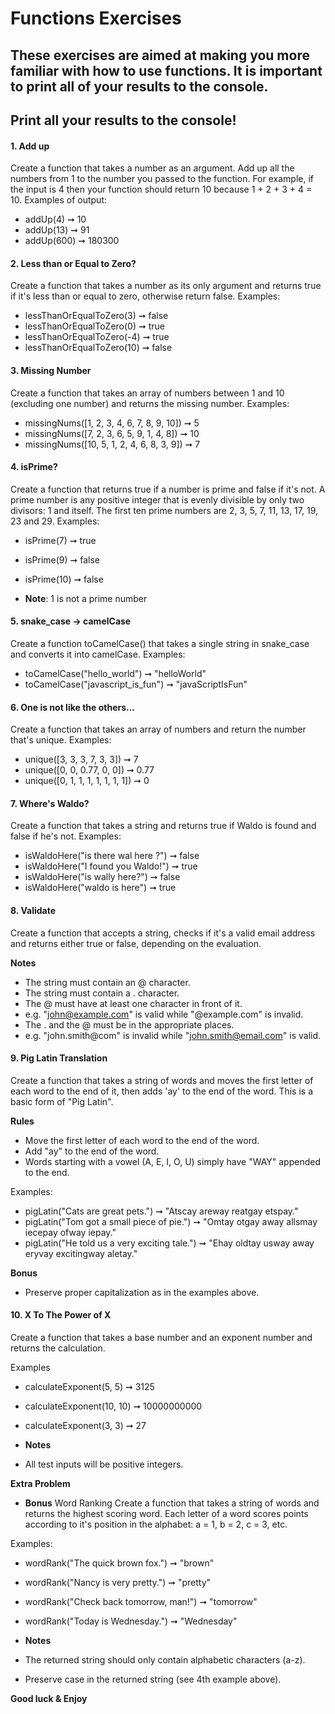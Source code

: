 # Functions Exercises 

## These exercises are aimed at making you more familiar with how to use functions. It is important to print all of your results to the console.

## Print all your results to the console! 

#### 1. Add up
Create a function that takes a number as an argument. Add up all the numbers from 1 to the number you passed to the function. For example, if the input is 4 then your function should return 10 because 1 + 2 + 3 + 4 = 10.
Examples of output:
* addUp(4) ➞ 10
* addUp(13) ➞ 91
* addUp(600) ➞ 180300

#### 2. Less than or Equal to Zero?
Create a function that takes a number as its only argument and returns true if it's less than or equal to zero, otherwise return false.
Examples:
* lessThanOrEqualToZero(3) ➞ false
* lessThanOrEqualToZero(0) ➞ true
* lessThanOrEqualToZero(-4) ➞ true
* lessThanOrEqualToZero(10) ➞ false

#### 3. Missing Number 
Create a function that takes an array of numbers between 1 and 10 (excluding one number) and returns the missing number.
Examples: 
* missingNums([1, 2, 3, 4, 6, 7, 8, 9, 10]) ➞ 5
* missingNums([7, 2, 3, 6, 5, 9, 1, 4, 8]) ➞ 10
* missingNums([10, 5, 1, 2, 4, 6, 8, 3, 9]) ➞ 7

#### 4. isPrime?
Create a function that returns true if a number is prime and false if it's not. A prime number is any positive integer that is evenly divisible by only two divisors: 1 and itself. The first ten prime numbers are 2, 3, 5, 7, 11, 13, 17, 19, 23 and 29.
Examples:
* isPrime(7) ➞ true
* isPrime(9) ➞ false
* isPrime(10) ➞ false

* **Note**: 1 is not a prime number 

#### 5. snake_case -> camelCase
Create a function toCamelCase() that takes a single string in snake_case and converts it into camelCase. 
Examples:
* toCamelCase("hello_world") ➞ "helloWorld"
* toCamelCase("javascript_is_fun") ➞ "javaScriptIsFun"

#### 6. One is not like the others...
Create a function that takes an array of numbers and return the number that's unique.
Examples:
* unique([3, 3, 3, 7, 3, 3]) ➞ 7
* unique([0, 0, 0.77, 0, 0]) ➞ 0.77
* unique([0, 1, 1, 1, 1, 1, 1, 1]) ➞ 0

#### 7. Where's Waldo? 
Create a function that takes a string and returns true if Waldo is found and false if he's not.
Examples:
* isWaldoHere("is there wal here ?") ➞ false
* isWaldoHere("I found you Waldo!") ➞ true
* isWaldoHere("is wally here?") ➞ false
* isWaldoHere("waldo is here") ➞ true

#### 8. Validate
Create a function that accepts a string, checks if it's a valid email address and returns either true or false, depending on the evaluation.

**Notes**
* The string must contain an @ character.
* The string must contain a . character.
* The @ must have at least one character in front of it.
* e.g. "john@example.com" is valid while "@example.com" is invalid.
* The . and the @ must be in the appropriate places.
* e.g. "john.smith@com" is invalid while "john.smith@email.com" is valid.

#### 9. Pig Latin Translation 
Create a function that takes a string of words and moves the first letter of each word to the end of it, then adds 'ay' to the end of the word. This is a basic form of "Pig Latin". 

**Rules**
* Move the first letter of each word to the end of the word.
* Add "ay" to the end of the word.
* Words starting with a vowel (A, E, I, O, U) simply have "WAY" appended to the end.

Examples:
* pigLatin("Cats are great pets.") ➞ "Atscay areway reatgay etspay."
* pigLatin("Tom got a small piece of pie.") ➞ "Omtay otgay away allsmay iecepay ofway iepay."
* pigLatin("He told us a very exciting tale.") ➞ "Ehay oldtay usway away eryvay excitingway aletay."

**Bonus**
* Preserve proper capitalization as in the examples above.

#### 10. X To The Power of X
Create a function that takes a base number and an exponent number and returns the calculation.

Examples
* calculateExponent(5, 5) ➞ 3125
* calculateExponent(10, 10) ➞ 10000000000
* calculateExponent(3, 3) ➞ 27

* **Notes**
* All test inputs will be positive integers.

**Extra Problem** 
* **Bonus** Word Ranking
Create a function that takes a string of words and returns the highest scoring word. Each letter of a word scores points according to it's position in the alphabet: a = 1, b = 2, c = 3, etc.

Examples:
* wordRank("The quick brown fox.") ➞ "brown"
* wordRank("Nancy is very pretty.") ➞ "pretty"
* wordRank("Check back tomorrow, man!") ➞ "tomorrow"
* wordRank("Today is Wednesday.") ➞ "Wednesday"

* **Notes**
* The returned string should only contain alphabetic characters (a-z).
* Preserve case in the returned string (see 4th example above).


**Good luck & Enjoy**

